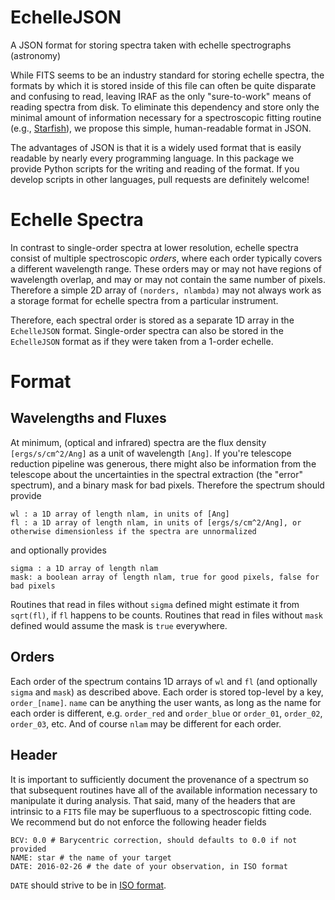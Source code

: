 # EchelleJSON
A JSON format for storing spectra taken with echelle spectrographs (astronomy)

While FITS seems to be an industry standard for storing echelle spectra, the formats by which it is stored inside of this file can often be quite disparate and confusing to read, leaving IRAF as the only "sure-to-work" means of reading spectra from disk. To eliminate this dependency and store only the minimal amount of information necessary for a spectroscopic fitting routine (e.g., [Starfish](https://github.com/iancze/Starfish/)), we propose this simple, human-readable format in JSON.

The advantages of JSON is that it is a widely used format that is easily readable by nearly every programming language. In this package we provide Python scripts for the writing and reading of the format. If you develop scripts in other languages, pull requests are definitely welcome!

# Echelle Spectra

In contrast to single-order spectra at lower resolution, echelle spectra consist of multiple spectroscopic *orders*, where each order typically covers a different wavelength range. These orders may or may not have regions of wavelength overlap, and may or may not contain the same number of pixels. Therefore a simple 2D array of `(norders, nlambda)` may not always work as a storage format for echelle spectra from a particular instrument.

Therefore, each spectral order is stored as a separate 1D array in the `EchelleJSON` format. Single-order spectra can also be stored in the `EchelleJSON` format as if they were taken from a 1-order echelle.

# Format

## Wavelengths and Fluxes

At minimum, (optical and infrared) spectra are the flux density `[ergs/s/cm^2/Ang]` as a unit of wavelength `[Ang]`. If you're telescope reduction pipeline was generous, there might also be information from the telescope about the uncertainties in the spectral extraction (the "error" spectrum), and a binary mask for bad pixels. Therefore the spectrum should provide

    wl : a 1D array of length nlam, in units of [Ang]
    fl : a 1D array of length nlam, in units of [ergs/s/cm^2/Ang], or otherwise dimensionless if the spectra are unnormalized

and optionally provides

    sigma : a 1D array of length nlam
    mask: a boolean array of length nlam, true for good pixels, false for bad pixels

Routines that read in files without `sigma` defined might estimate it from `sqrt(fl)`, if `fl` happens to be counts. Routines that read in files without `mask` defined would assume the mask is `true` everywhere.

## Orders

Each order of the spectrum contains 1D arrays of `wl` and `fl` (and optionally `sigma` and `mask`) as described above. Each order is stored top-level by a key, `order_[name]`. `name` can be anything the user wants, as long as the name for each order is different, e.g. `order_red` and `order_blue` or `order_01`, `order_02`, `order_03`, etc. And of course `nlam` may be different for each order.

## Header

It is important to sufficiently document the provenance of a spectrum so that subsequent routines have all of the available information necessary to manipulate it during analysis. That said, many of the headers that are intrinsic to a `FITS` file may be superfluous to a spectroscopic fitting code. We recommend but do not enforce the following header fields

    BCV: 0.0 # Barycentric correction, should defaults to 0.0 if not provided
    NAME: star # the name of your target
    DATE: 2016-02-26 # the date of your observation, in ISO format


`DATE` should strive to be in [ISO format](http://stackoverflow.com/questions/10286204/the-right-json-date-format).
